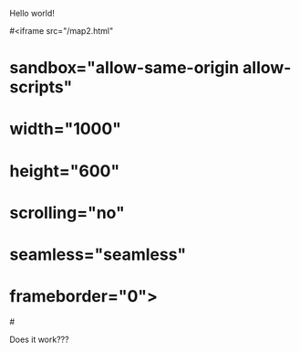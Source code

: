 Hello world!

#<iframe src="/map2.html"
#    sandbox="allow-same-origin allow-scripts"
#    width="1000"
#    height="600"
#    scrolling="no"
#    seamless="seamless"
#    frameborder="0">
#</iframe>

Does it work???
